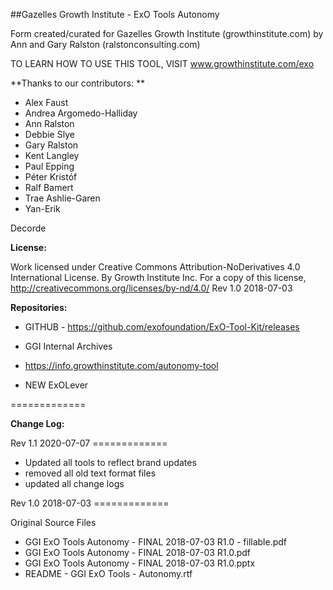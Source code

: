 ##Gazelles Growth Institute - ExO Tools Autonomy

Form created/curated for Gazelles Growth Institute (growthinstitute.com) by Ann and Gary Ralston (ralstonconsulting.com)

TO LEARN HOW TO USE THIS TOOL, VISIT www.growthinstitute.com/exo

**Thanks to our contributors: **

- Alex Faust
- Andrea Argomedo-Halliday
- Ann Ralston
- Debbie Slye
- Gary Ralston
- Kent Langley
- Paul Epping
- Péter Kristóf
- Ralf Bamert
- Trae Ashlie-Garen
- Yan-Erik 

Decorde

**License:**

Work licensed under Creative Commons Attribution-NoDerivatives 4.0 International License. By Growth Institute Inc. For a copy of this license, http://creativecommons.org/licenses/by-nd/4.0/ Rev 1.0 2018-07-03   

**Repositories:**

- GITHUB - https://github.com/exofoundation/ExO-Tool-Kit/releases

- GGI Internal Archives
- https://info.growthinstitute.com/autonomy-tool
- NEW ExOLever

=============

**Change Log:**

Rev 1.1 2020-07-07 =============
* Updated all tools to reflect brand updates
* removed all old text format files
* updated all change logs

Rev 1.0 2018-07-03 =============

Original Source Files

- GGI ExO Tools Autonomy - FINAL 2018-07-03 R1.0 - fillable.pdf
- GGI ExO Tools Autonomy - FINAL 2018-07-03 R1.0.pdf
- GGI ExO Tools Autonomy - FINAL 2018-07-03 R1.0.pptx
- README - GGI ExO Tools - Autonomy.rtf

